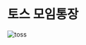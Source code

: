 # 토스 모임통장

![toss](https://github.com/user-attachments/assets/9c241ce0-d87a-4e3a-9eda-d777d40c4910)
